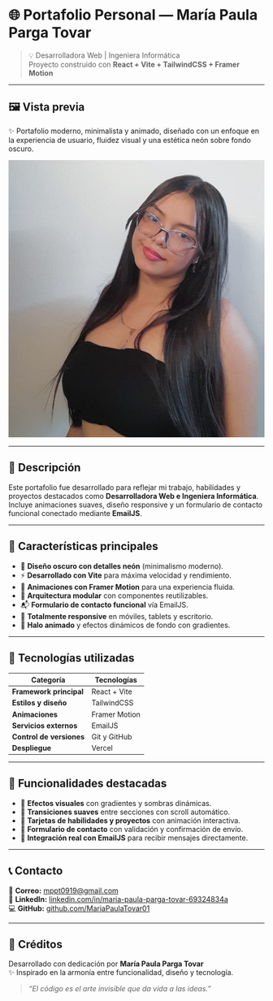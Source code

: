 # 🌐 Portafolio Personal — María Paula Parga Tovar

> 💡 Desarrolladora Web | Ingeniera Informática  
> Proyecto construido con **React + Vite + TailwindCSS + Framer Motion**

---

## 🖼️ Vista previa

✨ Portafolio moderno, minimalista y animado, diseñado con un enfoque en la experiencia de usuario, fluidez visual y una estética neón sobre fondo oscuro.

![Vista previa del portafolio](./public/Portafolio.png)

---

## 🎯 Descripción

Este portafolio fue desarrollado para reflejar mi trabajo, habilidades y proyectos destacados como **Desarrolladora Web e Ingeniera Informática**.  
Incluye animaciones suaves, diseño responsive y un formulario de contacto funcional conectado mediante **EmailJS**.

---

## 🚀 Características principales

- 🎨 **Diseño oscuro con detalles neón** (minimalismo moderno).  
- ⚡ **Desarrollado con Vite** para máxima velocidad y rendimiento.  
- 💫 **Animaciones con Framer Motion** para una experiencia fluida.  
- 🧠 **Arquitectura modular** con componentes reutilizables.  
- 📬 **Formulario de contacto funcional** vía EmailJS.  
- 📱 **Totalmente responsive** en móviles, tablets y escritorio.  
- 🌈 **Halo animado** y efectos dinámicos de fondo con gradientes.

---

## 🧰 Tecnologías utilizadas

| Categoría | Tecnologías |
|------------|-------------|
| **Framework principal** | React + Vite |
| **Estilos y diseño** | TailwindCSS |
| **Animaciones** | Framer Motion |
| **Servicios externos** | EmailJS |
| **Control de versiones** | Git y GitHub |
| **Despliegue** | Vercel |

---
## 🧠 Funcionalidades destacadas

- 🔹 **Efectos visuales** con gradientes y sombras dinámicas.  
- 🔹 **Transiciones suaves** entre secciones con scroll automático.  
- 🔹 **Tarjetas de habilidades y proyectos** con animación interactiva.  
- 🔹 **Formulario de contacto** con validación y confirmación de envío.  
- 🔹 **Integración real con EmailJS** para recibir mensajes directamente.

---

## 📞 Contacto

📧 **Correo:** mppt0919@gmail.com  
💼 **LinkedIn:** [linkedin.com/in/maria-paula-parga-tovar-69324834a](https://www.linkedin.com/in/maria-paula-parga-tovar-69324834a)  
💻 **GitHub:** [github.com/MariaPaulaTovar01](https://github.com/MariaPaulaTovar01)

---

## 🖤 Créditos

Desarrollado con dedicación por **María Paula Parga Tovar**  
✨ Inspirado en la armonía entre funcionalidad, diseño y tecnología.  

> _“El código es el arte invisible que da vida a las ideas.”_
